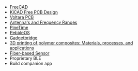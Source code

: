 - [FreeCAD](https://www.freecad.org/)
- [KiCAD Free PCB Design](https://www.kicad.org/)
- [Voltara PCB](https://www.voltera.io/products/printing-service)
- [Antenna's and Frequency Ranges](https://www.emscience.org/article/doi/10.23919/emsci.2023.0052)
- [PineTime](https://github.com/InfiniTimeOrg/InfiniTime)
- [PebbleOS](https://github.com/google/pebble)
- [Gadgetbridge](https://gadgetbridge.org/)
- [3D printing of polymer composites: Materials, processes, and applications](https://www.sciencedirect.com/science/article/pii/S2590238521005178)
- [Fiber-based Sensor](https://www.nature.com/articles/s41528-025-00465-w)
- Proprietary BLE
- Build companion app